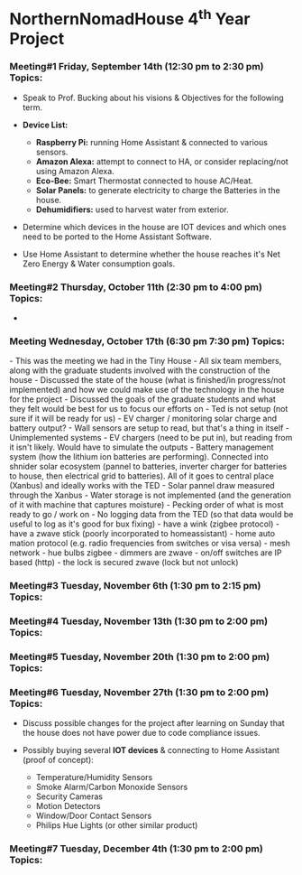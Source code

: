 # NorthernNomadHouse 4<sup>th</sup> Year Project #

<h3>Meeting#1 Friday, September 14th (12:30 pm to 2:30 pm) Topics: </h3>

 - Speak to Prof. Bucking about his visions & Objectives for the following term.
 
 - **Device List:**
   - **Raspberry Pi:** running Home Assistant & connected to various sensors.
   - **Amazon Alexa:** attempt to connect to HA, or consider replacing/not using Amazon Alexa.
   - **Eco-Bee:** Smart Thermostat connected to house AC/Heat.
   - **Solar Panels:** to generate electricity to charge the Batteries in the house.
   - **Dehumidifiers:** used to harvest water from exterior.
   
 - Determine which devices in the house are IOT devices and which ones need to be ported to the Home Assistant Software.
 - Use Home Assistant to determine whether the house reaches it's Net Zero Energy & Water consumption goals.

<h3>Meeting#2 Thursday, October 11th (2:30 pm to 4:00 pm) Topics:</h3>

 - 
<h3>Meeting Wednesday, October 17th (6:30 pm 7:30 pm) Topics:</h3>
- This was the meeting we had in the Tiny House
- All six team members, along with the graduate students involved with the construction of the house
- Discussed the state of the house (what is finished/in progress/not implemented) and how we could make use of the technology in the house for the project
- Discussed the goals of the graduate students and what they felt would be best for us to focus our efforts on
- Ted is not setup (not sure if it will be ready for us)
- EV charger / monitoring solar charge and battery output?
- Wall sensors are setup to read, but that's a thing in itself
- Unimplemented systems
  - EV chargers (need to be put in), but reading from it isn't likely. Would have to simulate the outputs
  - Battery management system (how the lithium ion batteries are performing). Connected into shnider solar ecosystem (pannel to batteries, inverter charger for batteries to house, then electrical grid to batteries). All of it goes to central place (Xanbus) and ideally works with the TED
  - Solar pannel draw measured through the Xanbus
  - Water storage is not implemented (and the generation of it with machine that captures moisture)
- Pecking order of what is most ready to go / work on
  - No logging data from the TED (so that data would be useful to log as it's good for bux fixing)
- have a wink (zigbee protocol)
- have a zwave stick (poorly incorporated to homeassistant)
  - home auto mation protocol (e.g. radio frequencies from switches or visa versa)
  - mesh network
- hue bulbs zigbee
- dimmers are zwave
- on/off switches are IP based (http)
- the lock is secured zwave (lock but not unlock)


<h3>Meeting#3 Tuesday, November 6th (1:30 pm to 2:15 pm) Topics:</h3>

<h3>Meeting#4 Tuesday, November 13th (1:30 pm to 2:00 pm) Topics:</h3>

<h3>Meeting#5 Tuesday, November 20th (1:30 pm to 2:00 pm) Topics:</h3>

<h3>Meeting#6 Tuesday, November 27th (1:30 pm to 2:00 pm) Topics:</h3>

 - Discuss possible changes for the project after learning on Sunday that the house does not have power due to code compliance issues.
 
 - Possibly buying several **IOT devices** & connecting to Home Assistant (proof of concept):
   - Temperature/Humidity Sensors
   - Smoke Alarm/Carbon Monoxide Sensors
   - Security Cameras
   - Motion Detectors
   - Window/Door Contact Sensors
   - Philips Hue Lights (or other similar product)

<h3>Meeting#7 Tuesday, December 4th (1:30 pm to 2:00 pm) Topics:</h3>
